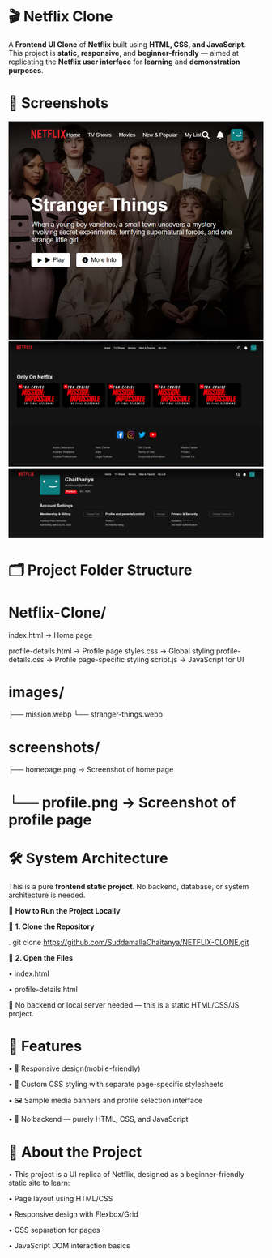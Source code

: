 # 🎬 **Netflix Clone**

A **Frontend UI Clone** of **Netflix** built using **HTML, CSS, and JavaScript**.  
This project is **static**, **responsive**, and **beginner-friendly** — aimed at replicating the **Netflix user interface** for **learning** and **demonstration purposes**.

# 🔗 **Screenshots**

![image alt](https://github.com/SuddamallaChaitanya/NETFLIX-CLONE/blob/29284999746915b28797a96be07249cf1c3ba277/Screenshot%202025-06-12%20214041.png)
![image alt](https://github.com/SuddamallaChaitanya/NETFLIX-CLONE/blob/d87ccf0c74835c243a6ff94b5ce4cc064112254b/Screenshot%202025-06-12%20205257.png)
![image alt](https://github.com/SuddamallaChaitanya/NETFLIX-CLONE/blob/5a6c9f4bffa373be3273dbec600c15819b3f9ecf/Screenshot%202025-06-12%20205354.png)

 # 🗂 **Project Folder Structure**

# Netflix-Clone/
index.html                 → Home page

profile-details.html       → Profile page
styles.css                 → Global styling
 profile-details.css        → Profile page-specific styling
script.js                  → JavaScript for UI
# images/
 ├── mission.webp
 └── stranger-things.webp
# screenshots/
├── homepage.png           → Screenshot of home page
# └── profile.png            → Screenshot of profile page


# **🛠 System Architecture**

This is a pure **frontend static project**. No backend, database, or system architecture is needed.

🚀 **How to Run the Project Locally**

🔹 **1. Clone the Repository**

. git clone https://github.com/SuddamallaChaitanya/NETFLIX-CLONE.git

🔹 **2. Open the Files**

• index.html

• profile-details.html

🧠 No backend or local server needed — this is a static HTML/CSS/JS project.

# 🧾 **Features**

• 📱 Responsive design(mobile-friendly)

• 🎨 Custom CSS styling with separate page-specific stylesheets

• 🖼 Sample media banners and profile selection interface

• 🔧 No backend — purely HTML, CSS, and JavaScript

# 📖 **About the Project**

• This project is a UI replica of Netflix, designed as a beginner-friendly static site to learn:

 • Page layout using HTML/CSS

• Responsive design with Flexbox/Grid

• CSS separation for pages

• JavaScript DOM interaction basics


